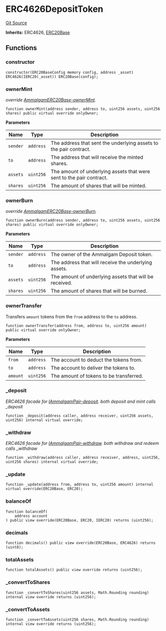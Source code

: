# ERC4626DepositToken
[Git Source](https://github.com/Ammalgam-Protocol/core-v1/blob/82dff11576b9df76b675736dba889653cf737de9/contracts/tokens/ERC4626DepositToken.sol)

**Inherits:**
ERC4626, [ERC20Base](/docs/developer-guide/contracts/tokens/ERC20Base.sol/abstract.ERC20Base.md)


## Functions
### constructor


```solidity
constructor(ERC20BaseConfig memory config, address _asset) ERC4626(IERC20(_asset)) ERC20Base(config);
```

### ownerMint

*override [AmmalgamERC20Base-ownerMint](/docs/developer-guide/contracts/tokens/ERC20Base.sol/abstract.ERC20Base.md#ownermint).*


```solidity
function ownerMint(address sender, address to, uint256 assets, uint256 shares) public virtual override onlyOwner;
```
**Parameters**

|Name|Type|Description|
|----|----|-----------|
|`sender`|`address`|The address that sent the underlying assets to the pair contract.|
|`to`|`address`|The address that will receive the minted shares.|
|`assets`|`uint256`|The amount of underlying assets that were sent to the pair contract.|
|`shares`|`uint256`|The amount of shares that will be minted.|


### ownerBurn

*override [AmmalgamERC20Base-ownerBurn](/docs/developer-guide/contracts/tokens/ERC4626DebtToken.sol/contract.ERC4626DebtToken.md#ownerburn).*


```solidity
function ownerBurn(address sender, address to, uint256 assets, uint256 shares) public virtual override onlyOwner;
```
**Parameters**

|Name|Type|Description|
|----|----|-----------|
|`sender`|`address`|The owner of the Ammalgam Deposit token.|
|`to`|`address`|The address that will receive the underlying assets.|
|`assets`|`uint256`|The amount of underlying assets that will be received.|
|`shares`|`uint256`|The amount of shares that will be burned.|


### ownerTransfer

Transfers `amount` tokens from the `from` address to the `to` address.


```solidity
function ownerTransfer(address from, address to, uint256 amount) public virtual override onlyOwner;
```
**Parameters**

|Name|Type|Description|
|----|----|-----------|
|`from`|`address`|The account to deduct the tokens from.|
|`to`|`address`|The account to deliver the tokens to.|
|`amount`|`uint256`|The amount of tokens to be transferred.|


### _deposit

*ERC4626 facade for [IAmmalgamPair-deposit](/docs/developer-guide/contracts/interfaces/IAmmalgamPair.sol/interface.IAmmalgamPair.md#deposit).
both deposit and mint calls _deposit*


```solidity
function _deposit(address caller, address receiver, uint256 assets, uint256) internal virtual override;
```

### _withdraw

*ERC4626 facade for [IAmmalgamPair-withdraw](/docs/developer-guide/contracts/interfaces/IAmmalgamPair.sol/interface.IAmmalgamPair.md#withdraw).
both withdraw and redeem calls _withdraw*


```solidity
function _withdraw(address caller, address receiver, address, uint256, uint256 shares) internal virtual override;
```

### _update


```solidity
function _update(address from, address to, uint256 amount) internal virtual override(ERC20Base, ERC20);
```

### balanceOf


```solidity
function balanceOf(
    address account
) public view override(ERC20Base, ERC20, IERC20) returns (uint256);
```

### decimals


```solidity
function decimals() public view override(ERC20Base, ERC4626) returns (uint8);
```

### totalAssets


```solidity
function totalAssets() public view override returns (uint256);
```

### _convertToShares


```solidity
function _convertToShares(uint256 assets, Math.Rounding rounding) internal view override returns (uint256);
```

### _convertToAssets


```solidity
function _convertToAssets(uint256 shares, Math.Rounding rounding) internal view override returns (uint256);
```

